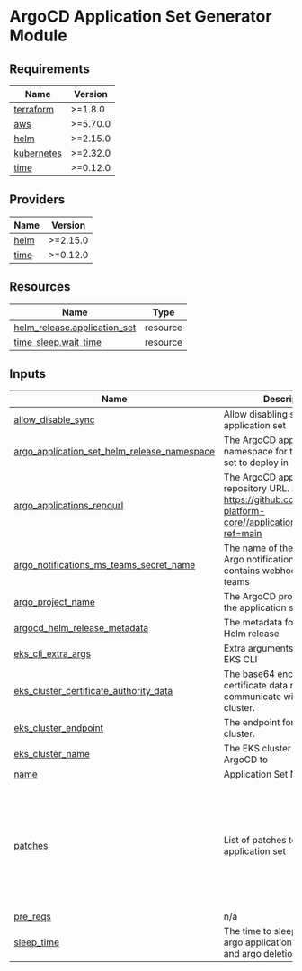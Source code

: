 # ArgoCD Application Set Generator Module
<!-- BEGIN_TF_DOCS -->
## Requirements

| Name | Version |
|------|---------|
| <a name="requirement_terraform"></a> [terraform](#requirement\_terraform) | >=1.8.0 |
| <a name="requirement_aws"></a> [aws](#requirement\_aws) | >=5.70.0 |
| <a name="requirement_helm"></a> [helm](#requirement\_helm) | >=2.15.0 |
| <a name="requirement_kubernetes"></a> [kubernetes](#requirement\_kubernetes) | >=2.32.0 |
| <a name="requirement_time"></a> [time](#requirement\_time) | >=0.12.0 |

## Providers

| Name | Version |
|------|---------|
| <a name="provider_helm"></a> [helm](#provider\_helm) | >=2.15.0 |
| <a name="provider_time"></a> [time](#provider\_time) | >=0.12.0 |

## Resources

| Name | Type |
|------|------|
| [helm_release.application_set](https://registry.terraform.io/providers/hashicorp/helm/latest/docs/resources/release) | resource |
| [time_sleep.wait_time](https://registry.terraform.io/providers/hashicorp/time/latest/docs/resources/sleep) | resource |

## Inputs

| Name | Description | Type | Default | Required |
|------|-------------|------|---------|:--------:|
| <a name="input_allow_disable_sync"></a> [allow\_disable\_sync](#input\_allow\_disable\_sync) | Allow disabling sync for the application set | `bool` | `false` | no |
| <a name="input_argo_application_set_helm_release_namespace"></a> [argo\_application\_set\_helm\_release\_namespace](#input\_argo\_application\_set\_helm\_release\_namespace) | The ArgoCD application namespace for the application set to deploy in | `string` | n/a | yes |
| <a name="input_argo_applications_repourl"></a> [argo\_applications\_repourl](#input\_argo\_applications\_repourl) | The ArgoCD application repository URL. Example: https://github.com/liatrio/pop-platform-core//applications.yaml?ref=main | `string` | n/a | yes |
| <a name="input_argo_notifications_ms_teams_secret_name"></a> [argo\_notifications\_ms\_teams\_secret\_name](#input\_argo\_notifications\_ms\_teams\_secret\_name) | The name of the secret for Argo notifications that contains webhook url for MS teams | `string` | `""` | no |
| <a name="input_argo_project_name"></a> [argo\_project\_name](#input\_argo\_project\_name) | The ArgoCD project name for the application set to deploy in | `string` | `"default"` | no |
| <a name="input_argocd_helm_release_metadata"></a> [argocd\_helm\_release\_metadata](#input\_argocd\_helm\_release\_metadata) | The metadata for the ArgoCD Helm release | `any` | `{}` | no |
| <a name="input_eks_cli_extra_args"></a> [eks\_cli\_extra\_args](#input\_eks\_cli\_extra\_args) | Extra arguments to pass to the EKS CLI | `list(string)` | `[]` | no |
| <a name="input_eks_cluster_certificate_authority_data"></a> [eks\_cluster\_certificate\_authority\_data](#input\_eks\_cluster\_certificate\_authority\_data) | The base64 encoded certificate data required to communicate with the EKS cluster. | `string` | n/a | yes |
| <a name="input_eks_cluster_endpoint"></a> [eks\_cluster\_endpoint](#input\_eks\_cluster\_endpoint) | The endpoint for the EKS cluster. | `string` | n/a | yes |
| <a name="input_eks_cluster_name"></a> [eks\_cluster\_name](#input\_eks\_cluster\_name) | The EKS cluster to deploy ArgoCD to | `any` | n/a | yes |
| <a name="input_name"></a> [name](#input\_name) | Application Set Name | `string` | n/a | yes |
| <a name="input_patches"></a> [patches](#input\_patches) | List of patches to apply to the application set | <pre>list(object({<br/>    version = optional(string)<br/>    kind    = string<br/>    name    = string<br/>    operations = list(object({<br/>      op    = string<br/>      path  = string<br/>      value = string<br/>    }))<br/>  }))</pre> | `[]` | no |
| <a name="input_pre_reqs"></a> [pre\_reqs](#input\_pre\_reqs) | n/a | `any` | `{}` | no |
| <a name="input_sleep_time"></a> [sleep\_time](#input\_sleep\_time) | The time to sleep between argo application set deletion and argo deletion | `string` | `"50s"` | no |
<!-- END_TF_DOCS -->